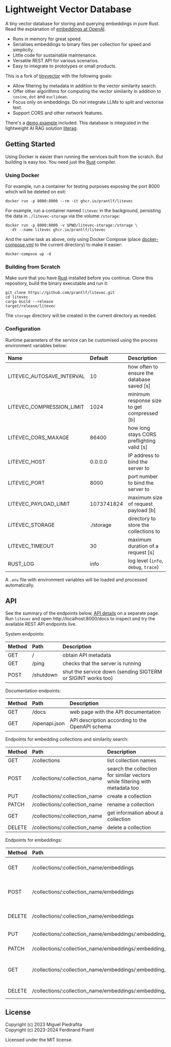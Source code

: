 # Lightweight Vector Database

A tiny vector database for storing and querying embeddings in pure Rust. Read the explanation of [embeddings at OpenAI].

* Runs in memory for great speed.
* Serialises embeddings to binary files per collection for speed and simplicity.
* Little code for sustainable  maintenance.
* Versatile REST API for various scenarios.
* Easy to integrate to prototypes or small products.

This is a fork of [tinyvector] with the following goals:

* Allow filtering by metadata in addition to the vector similarity search.
* Offer other algorithms for computing the vector similarity in addition to `cosine`, `dot` and `euclidean`.
* Focus only on embeddings. Do not integrate LLMs to split and vectorise text.
* Support CORS and other network features.

There's a [demo example] included. This database is integrated in the lightweight AI RAG solution [literag].

## Getting Started

Using Docker is easier than running the services built from the scratch. But building is easy too. You need just the [Rust] compiler.

### Using Docker

For example, run a container for testing purposes exposing the port 8000 which will be deleted on exit:

    docker run -p 8000:8000 --rm -it ghcr.io/prantlf/litevec

For example, run a container named `litevec` in the background, persisting the data in `./litevec-storage` via the volume `/storage`:

    docker run -p 8000:8000 -v $PWD/litevec-storage:/storage \
      -dt --name litevec ghcr.io/prantlf/litevec

And the same task as above, only using Docker Compose (place [docker-compose.yml] to the current directory) to make it easier:

    docker-compose up -d

### Building from Scratch

Make sure that you have [Rust] installed before you continue. Clone this repository, build the binary executable and run it:

    git clone https://github.com/prantlf/litevec.git
    cd litevec
    cargo build --release
    target/release/litevec

The `storage` directory will be created in the current directory as needed.

### Configuration

Runtime parameters of the service can be customised using the process environment variables below:

| Name                      | Default    | Description                                 |
|:--------------------------|:-----------|:--------------------------------------------|
| LITEVEC_AUTOSAVE_INTERVAL | 10         | how often to ensure the database saved [s]  |
| LITEVEC_COMPRESSION_LIMIT | 1024       | minimum response size to get compressed [b] |
| LITEVEC_CORS_MAXAGE       | 86400      | how long stays CORS preflighting valid [s]  |
| LITEVEC_HOST              | 0.0.0.0    | IP address to bind the server to            |
| LITEVEC_PORT              | 8000       | port number to bind the server to           |
| LITEVEC_PAYLOAD_LIMIT     | 1073741824 | maximum size of request payload [b]         |
| LITEVEC_STORAGE           | ./storage  | directory to store the collections to       |
| LITEVEC_TIMEOUT           | 30         | maximum duration of a request [s]           |
| RUST_LOG                  | info       | log level (`info`, `debug`, `trace`)        |

A `.env` file with environment variables will be loaded and processed automatically.

## API

See the summary of the endpoints below, [API details] on a separate page. Run `litevec` and open http://localhost:8000/docs to inspect and try the available REST API endpoints live.

System endpoints:

| Method | Path      | Description                                                 |
|:-------|:----------|:------------------------------------------------------------|
| GET    | /         | obtain API metadata                                         |
| GET    | /ping     | checks that the server is running                           |
| POST   | /shutdown | shut the service down (sending SIGTERM or SIGINT works too) |

Documentation endpoints:

| Method | Path          | Description                                     |
|:-------|:--------------|:------------------------------------------------|
| GET    | /docs         | web page with the API documentation             |
| GET    | /openapi.json | API description according to the OpenAPI schema |

Endpoints for embedding collections and similarity search:

| Method | Path                          | Description                                                                 |
|:-------|:------------------------------|:----------------------------------------------------------------------------|
| GET    | /collections                  | list collection names                                                       |
| POST   | /collections/:collection_name | search the collection for similar vectors while filtering with metadata too |
| PUT    | /collections/:collection_name | create a collection                                                         |
| PATCH  | /collections/:collection_name | rename a collection                                                         |
| GET    | /collections/:collection_name | get information about a collection                                          |
| DELETE | /collections/:collection_name | delete a collection                                                         |

Endpoints for embeddings:

| Method | Path                                                   | Description                        |
|:-------|:-------------------------------------------------------|:-----------------------------------|
| GET    | /collections/:collection_name/embeddings               | list embedding identifiers         |
| POST   | /collections/:collection_name/embeddings               | filter embeddings with metadata    |
| DELETE | /collections/:collection_name/embeddings               | delete embeddings by metadata      |
| PUT    | /collections/:collection_name/embeddings/:embedding_id | create an embedding                |
| PATCH  | /collections/:collection_name/embeddings/:embedding_id | update an embedding                |
| GET    | /collections/:collection_name/embeddings/:embedding_id | get information about an embedding |
| DELETE | /collections/:collection_name/embeddings/:embedding_id | delete an embedding                |

## License

Copyright (c) 2023 Miguel Piedrafita<br>
Copyright (c) 2023-2024 Ferdinand Prantl

Licensed under the MIT license.

[embeddings at OpenAI]: https://platform.openai.com/docs/guides/embeddings/what-are-embeddings
[tinyvector]: https://github.com/m1guelpf/tinyvector
[literag]: https://github.com/prantlf/literag
[demo example]: ./docs/DEMO.md
[Rust]: https://rustup.rs
[docker-compose.yml]: ./docker-compose.yml
[API details]: ./docs/API.md
